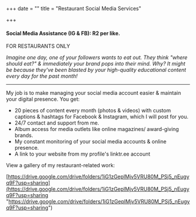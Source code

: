 +++
date = ""
title = "Restaurant Social Media Services"

+++
#### Social Media Assistance (IG & FB): R2 per like.

FOR RESTAURANTS ONLY

_Imagine one day, one of your followers wants to eat out. They think "where should eat?" & immediately your brand pops into their mind. Why? It might be because they've been blasted by your high-quality educational content every day for the past month!_

***

My job is to make managing your social media account easier & maintain your digital presence. You get:

* 20 pieces of content every month (photos & videos) with custom captions & hashtags for Facebook & Instagram, which I will post for you.
* 24/7 contact and support from me.
* Album access for media outlets like online magazines/ award-giving brands.
* My constant monitoring of your social media accounts & online presence.
* A link to your website from my profile's linktr.ee account

View a gallery of my restaurant-related work:

[https://drive.google.com/drive/folders/1iG1zGepIMjv5VRU80M_PSj5_nEugyq9F?usp=sharing](https://drive.google.com/drive/folders/1iG1zGepIMjv5VRU80M_PSj5_nEugyq9F?usp=sharing "https://drive.google.com/drive/folders/1iG1zGepIMjv5VRU80M_PSj5_nEugyq9F?usp=sharing")
